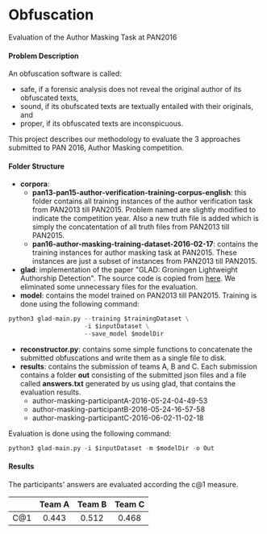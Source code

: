 # Obfuscation
Evaluation of the Author Masking Task at PAN2016

#### Problem Description
An obfuscation software is called:
* safe, if a forensic analysis does not reveal the original author of its obfuscated texts,
* sound, if its obufscated texts are textually entailed with their originals, and
* proper, if its obfuscated texts are inconspicuous.

This project describes our methodology to evaluate the 3 approaches submitted to PAN 2016, Author Masking competition.

#### Folder Structure
* **corpora**:
    * **pan13-pan15-author-verification-training-corpus-english**: this folder contains all training instances of the author verification task from PAN2013 till PAN2015. Problem named are slightly modified to indicate the competition year. Also a new truth file is added which is simply the concatentation of all truth files from PAN2013 till PAN2015.
    * **pan16-author-masking-training-dataset-2016-02-17**: contains the training instances for author masking task at PAN2015. These instances are just a subset of instances from PAN2013 till PAN2015.
* **glad**: implementation of the paper "GLAD: Groningen Lightweight Authorship Detection". The source code is copied from [here](https://github.com/pan-webis-de/glad). We eliminated some unnecessary files for the evaluation.
* **model**: contains the model trained on PAN2013 till PAN2015. Training is done using the following command:
```python
python3 glad-main.py --training $trainingDataset \
                     -i $inputDataset \
                     --save_model $modelDir
```
* **reconstructor.py**: contains some simple functions to concatenate the submitted obfuscations and write them as a single file to disk.
* **results**: contains the submission of teams A, B and C. Each submission contains a folder **out** consisting of the submitted json files and a file called **answers.txt** generated by us using glad, that contains the evaluation results.
    * author-masking-participantA-2016-05-24-04-49-53
    * author-masking-participantB-2016-05-24-16-57-58
    * author-masking-participantC-2016-06-02-11-02-18

Evaluation is done using the following command:
```python
python3 glad-main.py -i $inputDataset -m $modelDir -o Out
```
#### Results
The participants' answers are evaluated according the c@1 measure.

|     | Team A | Team B | Team C |
|:---:|:------:|:------:|:------:|
| C@1 |  0.443 |  0.512 |  0.468 |
